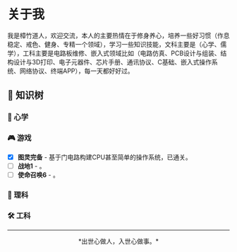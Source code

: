 # 关于我

我是樟竹道人，欢迎交流，本人的主要热情在于修身养心，培养一些好习惯（作息稳定、戒色、健身、专精一个领域），学习一些知识技能，文科主要是（心学、儒学），工科主要是电路板维修、嵌入式领域比如（电路仿真、PCB设计与组装、结构设计与3D打印、电子元器件、芯片手册、通讯协议、C基础、嵌入式操作系统、网络协议、终端APP），每一天都好好过。



## 🌟 知识树

### 🎨 心学

### 🎮 游戏
- [x] **图灵完备** - 基于门电路构建CPU甚至简单的操作系统，已通关。
- [ ] **战地1** - 。
- [ ] **使命召唤6** - 。

### 📱 理科

### 🛠 工科




---

<div align="center">*出世心做人，入世心做事。*</div>